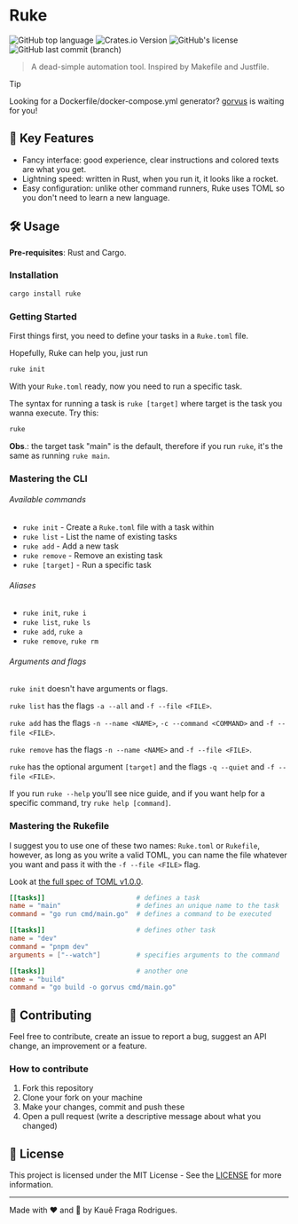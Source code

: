 # Ruke

![GitHub top language](https://img.shields.io/github/languages/top/kauefraga/ruke)
![Crates.io Version](https://img.shields.io/crates/v/ruke)
![GitHub's license](https://img.shields.io/github/license/kauefraga/ruke)
![GitHub last commit (branch)](https://img.shields.io/github/last-commit/kauefraga/ruke/main)

> A dead-simple automation tool. Inspired by Makefile and Justfile.

> [!TIP]
> Looking for a Dockerfile/docker-compose.yml generator? [gorvus](https://github.com/FelipeMCassiano/gorvus) is waiting for you!

## 🔑 Key Features

- Fancy interface: good experience, clear instructions and colored texts are what you get.
- Lightning speed: written in Rust, when you run it, it looks like a rocket.
- Easy configuration: unlike other command runners, Ruke uses TOML so you don't need to learn a new language.

## 🛠 Usage

**Pre-requisites**: Rust and Cargo.

### Installation

```bash
cargo install ruke
```

### Getting Started

First things first, you need to define your tasks in a `Ruke.toml` file.

Hopefully, Ruke can help you, just run

```bash
ruke init
```

With your `Ruke.toml` ready, now you need to run a specific task.

The syntax for running a task is `ruke [target]` where target is the task you wanna execute. Try this:

```bash
ruke
```

**Obs**.: the target task "main" is the default, therefore if you run `ruke`, it's the same as running `ruke main`.

### Mastering the CLI

###### Available commands

- `ruke init` - Create a `Ruke.toml` file with a task within
- `ruke list` - List the name of existing tasks
- `ruke add` - Add a new task
- `ruke remove` - Remove an existing task
- `ruke [target]` - Run a specific task

###### Aliases

- `ruke init`, `ruke i`
- `ruke list`, `ruke ls`
- `ruke add`, `ruke a`
- `ruke remove`, `ruke rm`

###### Arguments and flags

`ruke init` doesn't have arguments or flags.

`ruke list` has the flags `-a --all` and `-f --file <FILE>`.

`ruke add` has the flags `-n --name <NAME>`, `-c --command <COMMAND>` and `-f --file <FILE>`.

`ruke remove` has the flags `-n --name <NAME>` and `-f --file <FILE>`.

`ruke` has the optional argument `[target]` and the flags `-q --quiet` and `-f --file <FILE>`.

If you run `ruke --help` you'll see nice guide, and if you want help for a specific command, try `ruke help [command]`.

### Mastering the Rukefile

I suggest you to use one of these two names: `Ruke.toml` or `Rukefile`, however, as long as you write a valid TOML, you can name the file whatever you want and pass it with the `-f --file <FILE>` flag.

Look at [the full spec of TOML v1.0.0](https://toml.io/en/v1.0.0).

```toml
[[tasks]]                       # defines a task
name = "main"                   # defines an unique name to the task
command = "go run cmd/main.go"  # defines a command to be executed

[[tasks]]                       # defines other task
name = "dev"
command = "pnpm dev"
arguments = ["--watch"]         # specifies arguments to the command

[[tasks]]                       # another one
name = "build"
command = "go build -o gorvus cmd/main.go"
```

## 💖 Contributing

Feel free to contribute, create an issue to report a bug, suggest an API change, an improvement or a feature.

### How to contribute

1. Fork this repository
2. Clone your fork on your machine
3. Make your changes, commit and push these
4. Open a pull request (write a descriptive message about what you changed)

## 📝 License

This project is licensed under the MIT License - See the [LICENSE](https://github.com/kauefraga/ruke/blob/main/LICENSE) for more information.

---

Made with ❤ and 🦀 by Kauê Fraga Rodrigues.
